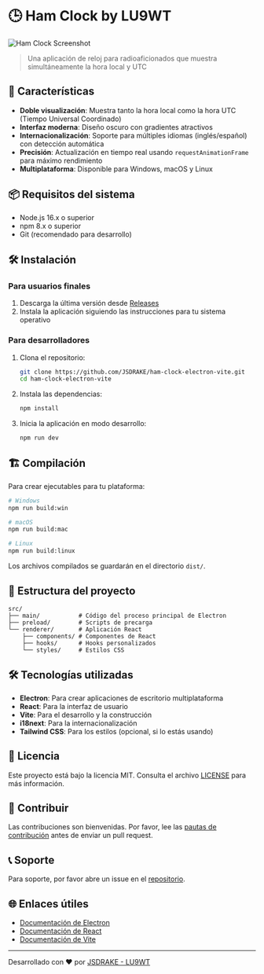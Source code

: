 # 🕒 Ham Clock by LU9WT

![Ham Clock Screenshot](./resources/screenshot.png)

> Una aplicación de reloj para radioaficionados que muestra simultáneamente la hora local y UTC

## 🚀 Características

- **Doble visualización**: Muestra tanto la hora local como la hora UTC (Tiempo Universal Coordinado)
- **Interfaz moderna**: Diseño oscuro con gradientes atractivos
- **Internacionalización**: Soporte para múltiples idiomas (inglés/español) con detección automática
- **Precisión**: Actualización en tiempo real usando `requestAnimationFrame` para máximo rendimiento
- **Multiplataforma**: Disponible para Windows, macOS y Linux

## 📦 Requisitos del sistema

- Node.js 16.x o superior
- npm 8.x o superior
- Git (recomendado para desarrollo)

## 🛠 Instalación

### Para usuarios finales

1. Descarga la última versión desde [Releases](https://github.com/JSDRAKE/ham-clock-electron-vite/releases)
2. Instala la aplicación siguiendo las instrucciones para tu sistema operativo

### Para desarrolladores

1. Clona el repositorio:
   ```bash
   git clone https://github.com/JSDRAKE/ham-clock-electron-vite.git
   cd ham-clock-electron-vite
   ```

2. Instala las dependencias:
   ```bash
   npm install
   ```

3. Inicia la aplicación en modo desarrollo:
   ```bash
   npm run dev
   ```

## 🏗 Compilación

Para crear ejecutables para tu plataforma:

```bash
# Windows
npm run build:win

# macOS
npm run build:mac

# Linux
npm run build:linux
```

Los archivos compilados se guardarán en el directorio `dist/`.

## 🧩 Estructura del proyecto

```
src/
├── main/           # Código del proceso principal de Electron
├── preload/        # Scripts de precarga
└── renderer/       # Aplicación React
    ├── components/ # Componentes de React
    ├── hooks/      # Hooks personalizados
    └── styles/     # Estilos CSS
```

## 🛠 Tecnologías utilizadas

- **Electron**: Para crear aplicaciones de escritorio multiplataforma
- **React**: Para la interfaz de usuario
- **Vite**: Para el desarrollo y la construcción
- **i18next**: Para la internacionalización
- **Tailwind CSS**: Para los estilos (opcional, si lo estás usando)

## 📄 Licencia

Este proyecto está bajo la licencia MIT. Consulta el archivo [LICENSE](LICENSE) para más información.

## 🤝 Contribuir

Las contribuciones son bienvenidas. Por favor, lee las [pautas de contribución](CONTRIBUTING.md) antes de enviar un pull request.

## 📞 Soporte

Para soporte, por favor abre un issue en el [repositorio](https://github.com/JSDRAKE/ham-clock-electron-vite/issues).

## 🌐 Enlaces útiles

- [Documentación de Electron](https://www.electronjs.org/docs)
- [Documentación de React](https://es.reactjs.org/)
- [Documentación de Vite](https://vitejs.dev/)

---

Desarrollado con ❤️ por [JSDRAKE - LU9WT](https://www.jsdrake.com.ar)
